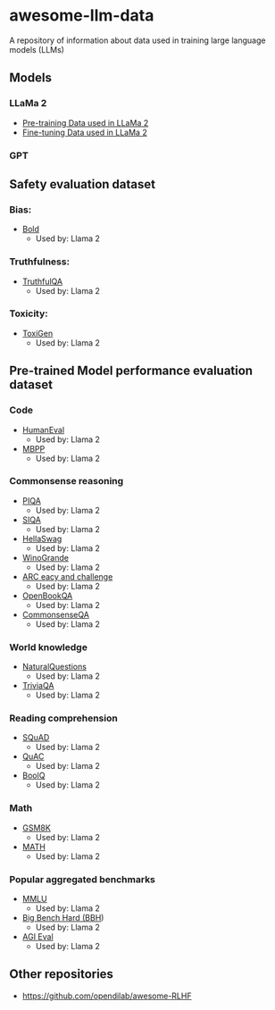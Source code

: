 # awesome-llm-data
A repository of information about data used in training large language models (LLMs)

## Models
### LLaMa 2
* [Pre-training Data used in LLaMa 2](https://github.com/kibitzing/awesome-llm-data/issues/1)
* [Fine-tuning Data used in LLaMa 2](https://github.com/kibitzing/awesome-llm-data/issues/2)

### GPT

## Safety evaluation dataset
### **Bias**:
* [Bold](https://arxiv.org/pdf/2101.11718)
  * Used by: Llama 2
 
### **Truthfulness**: 
* [TruthfulQA](https://arxiv.org/pdf/2109.07958)
  * Used by: Llama 2
 
### **Toxicity**:
* [ToxiGen](https://arxiv.org/pdf/2203.09509)
  * Used by: Llama 2

## Pre-trained Model performance evaluation dataset

### Code
* [HumanEval](https://arxiv.org/pdf/2107.03374)
  * Used by: Llama 2
* [MBPP](https://arxiv.org/pdf/2108.07732)
  * Used by: Llama 2
### Commonsense reasoning
* [PIQA](https://arxiv.org/pdf/1911.11641)
  * Used by: Llama 2
* [SIQA](https://arxiv.org/pdf/1904.09728)
  * Used by: Llama 2
* [HellaSwag](https://arxiv.org/pdf/1905.07830)
  * Used by: Llama 2
* [WinoGrande](https://arxiv.org/pdf/1907.10641)
  * Used by: Llama 2
* [ARC eacy and challenge](https://arxiv.org/pdf/1803.05457)
  * Used by: Llama 2
* [OpenBookQA](https://arxiv.org/pdf/1809.02789)
  * Used by: Llama 2
* [CommonsenseQA](https://arxiv.org/pdf/1811.00937)
  * Used by: Llama 2
### World knowledge
* [NaturalQuestions](https://aclanthology.org/Q19-1026.pdf)
  * Used by: Llama 2
* [TriviaQA](https://arxiv.org/pdf/1705.03551)
  * Used by: Llama 2
### Reading comprehension
* [SQuAD](https://arxiv.org/pdf/1806.03822)
  * Used by: Llama 2
* [QuAC](https://aclanthology.org/D18-1241.pdf)
  * Used by: Llama 2
* [BoolQ](https://arxiv.org/pdf/1905.10044)
  * Used by: Llama 2
### Math
* [GSM8K](https://arxiv.org/pdf/2110.14168)
  * Used by: Llama 2
* [MATH](https://arxiv.org/pdf/2103.03874)
  * Used by: Llama 2
### Popular aggregated benchmarks
* [MMLU](https://arxiv.org/pdf/2009.03300)
  * Used by: Llama 2
* [Big Bench Hard (BBH](https://arxiv.org/pdf/2210.09261))
  * Used by: Llama 2
* [AGI Eval](https://arxiv.org/pdf/2304.06364)
  * Used by: Llama 2
 
## Other repositories
* https://github.com/opendilab/awesome-RLHF
